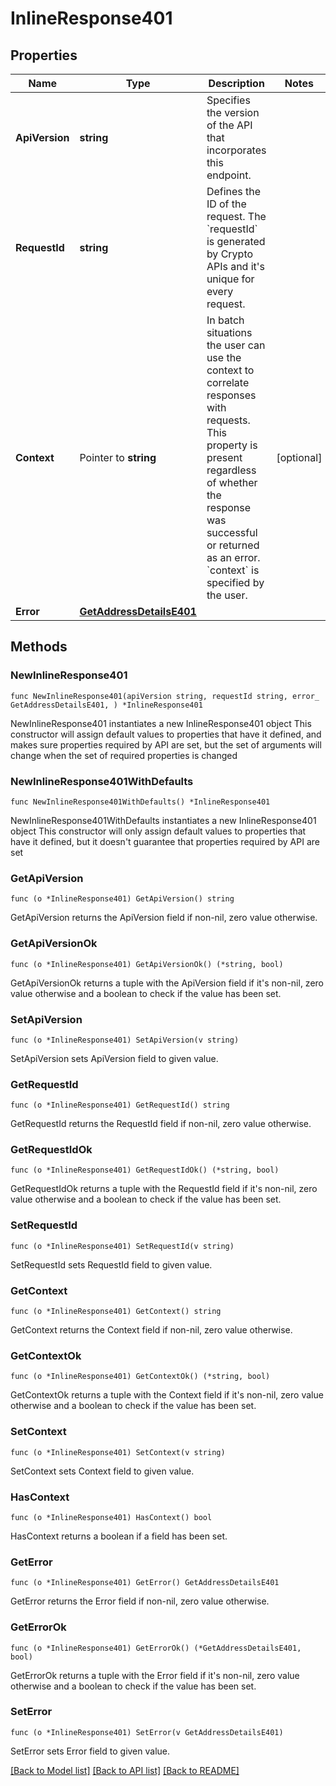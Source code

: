 # InlineResponse401

## Properties

Name | Type | Description | Notes
------------ | ------------- | ------------- | -------------
**ApiVersion** | **string** | Specifies the version of the API that incorporates this endpoint. | 
**RequestId** | **string** | Defines the ID of the request. The &#x60;requestId&#x60; is generated by Crypto APIs and it&#39;s unique for every request. | 
**Context** | Pointer to **string** | In batch situations the user can use the context to correlate responses with requests. This property is present regardless of whether the response was successful or returned as an error. &#x60;context&#x60; is specified by the user. | [optional] 
**Error** | [**GetAddressDetailsE401**](GetAddressDetailsE401.md) |  | 

## Methods

### NewInlineResponse401

`func NewInlineResponse401(apiVersion string, requestId string, error_ GetAddressDetailsE401, ) *InlineResponse401`

NewInlineResponse401 instantiates a new InlineResponse401 object
This constructor will assign default values to properties that have it defined,
and makes sure properties required by API are set, but the set of arguments
will change when the set of required properties is changed

### NewInlineResponse401WithDefaults

`func NewInlineResponse401WithDefaults() *InlineResponse401`

NewInlineResponse401WithDefaults instantiates a new InlineResponse401 object
This constructor will only assign default values to properties that have it defined,
but it doesn't guarantee that properties required by API are set

### GetApiVersion

`func (o *InlineResponse401) GetApiVersion() string`

GetApiVersion returns the ApiVersion field if non-nil, zero value otherwise.

### GetApiVersionOk

`func (o *InlineResponse401) GetApiVersionOk() (*string, bool)`

GetApiVersionOk returns a tuple with the ApiVersion field if it's non-nil, zero value otherwise
and a boolean to check if the value has been set.

### SetApiVersion

`func (o *InlineResponse401) SetApiVersion(v string)`

SetApiVersion sets ApiVersion field to given value.


### GetRequestId

`func (o *InlineResponse401) GetRequestId() string`

GetRequestId returns the RequestId field if non-nil, zero value otherwise.

### GetRequestIdOk

`func (o *InlineResponse401) GetRequestIdOk() (*string, bool)`

GetRequestIdOk returns a tuple with the RequestId field if it's non-nil, zero value otherwise
and a boolean to check if the value has been set.

### SetRequestId

`func (o *InlineResponse401) SetRequestId(v string)`

SetRequestId sets RequestId field to given value.


### GetContext

`func (o *InlineResponse401) GetContext() string`

GetContext returns the Context field if non-nil, zero value otherwise.

### GetContextOk

`func (o *InlineResponse401) GetContextOk() (*string, bool)`

GetContextOk returns a tuple with the Context field if it's non-nil, zero value otherwise
and a boolean to check if the value has been set.

### SetContext

`func (o *InlineResponse401) SetContext(v string)`

SetContext sets Context field to given value.

### HasContext

`func (o *InlineResponse401) HasContext() bool`

HasContext returns a boolean if a field has been set.

### GetError

`func (o *InlineResponse401) GetError() GetAddressDetailsE401`

GetError returns the Error field if non-nil, zero value otherwise.

### GetErrorOk

`func (o *InlineResponse401) GetErrorOk() (*GetAddressDetailsE401, bool)`

GetErrorOk returns a tuple with the Error field if it's non-nil, zero value otherwise
and a boolean to check if the value has been set.

### SetError

`func (o *InlineResponse401) SetError(v GetAddressDetailsE401)`

SetError sets Error field to given value.



[[Back to Model list]](../README.md#documentation-for-models) [[Back to API list]](../README.md#documentation-for-api-endpoints) [[Back to README]](../README.md)


